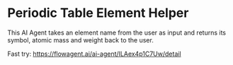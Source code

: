 # Periodic Table Element Helper

This AI Agent takes an element name from the user as input and returns its symbol, atomic mass and weight back to the user.

Fast try: https://flowagent.ai/ai-agent/ILAex4p1C7Uw/detail
